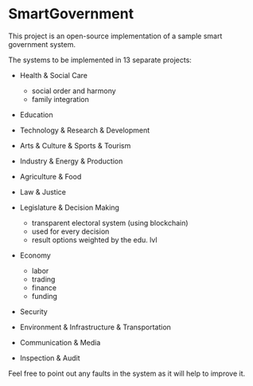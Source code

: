 # SmartGovernment

This project is an open-source implementation of a sample smart government system. 

The systems to be implemented in 13 separate projects: 



- Health & Social Care
    * social order and harmony
    * family integration

- Education

- Technology & Research & Development

- Arts & Culture & Sports & Tourism

- Industry & Energy & Production

- Agriculture & Food

- Law & Justice

- Legislature & Decision Making
    * transparent electoral system (using blockchain)
    * used for every decision
    * result options weighted by the edu. lvl

- Economy
    * labor
    * trading
    * finance
    * funding

- Security

- Environment & Infrastructure & Transportation

- Communication & Media

- Inspection & Audit



Feel free to point out any faults in the system as it will help to improve it. 
